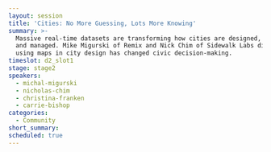```yaml
---
layout: session
title: 'Cities: No More Guessing, Lots More Knowing'
summary: >-
  Massive real-time datasets are transforming how cities are designed, planned
  and managed. Mike Migurski of Remix and Nick Chim of Sidewalk Labs discuss how
  using maps in city design has changed civic decision-making.
timeslot: d2_slot1
stage: stage2
speakers:
  - michal-migurski
  - nicholas-chim
  - christina-franken
  - carrie-bishop
categories:
  - Community
short_summary:
scheduled: true
---
```


